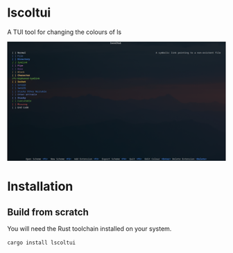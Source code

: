 # **lscoltui**

A TUI tool for changing the colours of ls

![Example screenshot of lscoltui](screenshot.png)

# Installation

## Build from scratch

You will need the Rust toolchain installed on your system.

`cargo install lscoltui`
